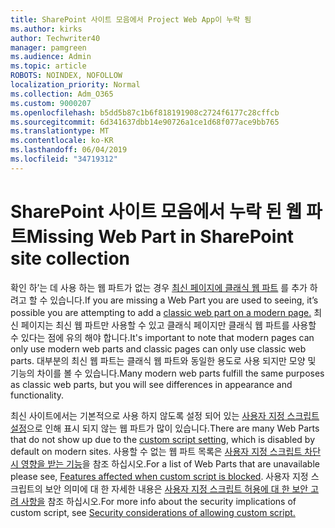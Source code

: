 ```yaml
---
title: SharePoint 사이트 모음에서 Project Web App이 누락 됨
ms.author: kirks
author: Techwriter40
manager: pamgreen
ms.audience: Admin
ms.topic: article
ROBOTS: NOINDEX, NOFOLLOW
localization_priority: Normal
ms.collection: Adm_O365
ms.custom: 9000207
ms.openlocfilehash: b5dd5b87c1b6f818191908c2724f6177c28cffcb
ms.sourcegitcommit: 6d341637dbb14e90726a1ce1d68f077ace9bb765
ms.translationtype: MT
ms.contentlocale: ko-KR
ms.lasthandoff: 06/04/2019
ms.locfileid: "34719312"
---
```

# <a name="missing-web-part-in-sharepoint-site-collection"></a><span data-ttu-id="40033-102">SharePoint 사이트 모음에서 누락 된 웹 파트</span><span class="sxs-lookup"><span data-stu-id="40033-102">Missing Web Part in SharePoint site collection</span></span>

<p><span data-ttu-id="40033-103">확인 하&rsquo;는 데 사용 하는 웹 파트가 없는 경우 <a href="https://support.office.com/en-us/article/classic-and-modern-web-part-experiences-3fdae6c3-8fc1-49ab-8708-8c104b882e64">최신 페이지에 클래식 웹 파트</a> 를 추가 하려고 할 수 있습니다.</span><span class="sxs-lookup"><span data-stu-id="40033-103">If you are missing a Web Part you are used to seeing, it&rsquo;s possible you are attempting to add a <a href="https://support.office.com/en-us/article/classic-and-modern-web-part-experiences-3fdae6c3-8fc1-49ab-8708-8c104b882e64">classic web part on a modern page.</a></span></span> <span data-ttu-id="40033-104">최신 페이지는 최신 웹 파트만 사용할 수 있고 클래식 페이지만 클래식 웹 파트를 사용할 수 있다는 점에 유의 해야 합니다.</span><span class="sxs-lookup"><span data-stu-id="40033-104">It's important to note that modern pages can only use modern web parts and classic pages can only use classic web parts.</span></span> <span data-ttu-id="40033-105">대부분의 최신 웹 파트는 클래식 웹 파트와 동일한 용도로 사용 되지만 모양 및 기능의 차이를 볼 수 있습니다.</span><span class="sxs-lookup"><span data-stu-id="40033-105">Many modern web parts fulfill the same purposes as classic web parts, but you will see differences in appearance and functionality.</span></span></p> <p><span data-ttu-id="40033-106">최신 사이트에서는 기본적으로 사용 하지 않도록 설정 되어 있는 <a href="https://docs.microsoft.com/en-us/sharepoint/allow-or-prevent-custom-script">사용자 지정 스크립트 설정</a>으로 인해 표시 되지 않는 웹 파트가 많이 있습니다.</span><span class="sxs-lookup"><span data-stu-id="40033-106">There are many Web Parts that do not show up due to the <a href="https://docs.microsoft.com/en-us/sharepoint/allow-or-prevent-custom-script">custom script setting</a>, which is disabled by default on modern sites.</span></span> <span data-ttu-id="40033-107">사용할 수 없는 웹 파트 목록은 <a href="https://docs.microsoft.com/en-us/sharepoint/allow-or-prevent-custom-script#features-affected-when-custom-script-is-blocked">사용자 지정 스크립트 차단 시 영향을 받는 기능</a>을 참조 하십시오.</span><span class="sxs-lookup"><span data-stu-id="40033-107">For a list of Web Parts that are unavailable please see, <a href="https://docs.microsoft.com/en-us/sharepoint/allow-or-prevent-custom-script#features-affected-when-custom-script-is-blocked">Features affected when custom script is blocked</a>.</span></span> <span data-ttu-id="40033-108">사용자 지정 스크립트의 보안 의미에 대 한 자세한 내용은 <a href="https://docs.microsoft.com/en-us/sharepoint/security-considerations-of-allowing-custom-script">사용자 지정 스크립트 허용에 대 한 보안 고려 사항을</a> 참조 하십시오.</span><span class="sxs-lookup"><span data-stu-id="40033-108">For more info about the security implications of custom script, see <a href="https://docs.microsoft.com/en-us/sharepoint/security-considerations-of-allowing-custom-script">Security considerations of allowing custom script.</a></span></span></p>
